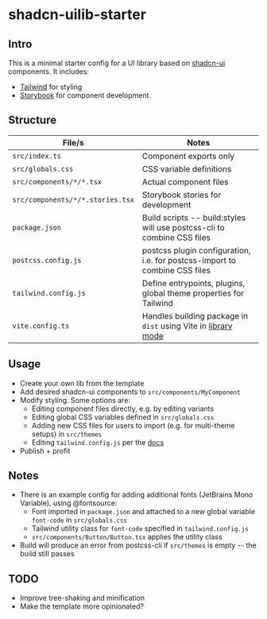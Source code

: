 # shadcn-uilib-starter

## Intro
This is a minimal starter config for a UI library based on [shadcn-ui](https://ui.shadcn.com/) components. It includes:
- [Tailwind](https://tailwindcss.com/) for styling
- [Storybook](https://storybook.js.org/docs) for component development.

## Structure
| File/s | Notes |
| ------------- | ------- |
| `src/index.ts` | Component exports only |
| `src/globals.css` | CSS variable definitions |
| `src/components/*/*.tsx` | Actual component files |
| `src/components/*/*.stories.tsx` | Storybook stories for development |
| `package.json` | Build scripts -- build:styles will use postcss-cli to combine CSS files |
| `postcss.config.js` | postcss plugin configuration, i.e. for postcss-import to combine CSS files |
| `tailwind.config.js` | Define entrypoints, plugins, global theme properties for Tailwind |
| `vite.config.ts` | Handles building package in `dist` using Vite in [library mode](https://vitejs.dev/guide/build#library-mode) |

## Usage
- Create your own lib from the template
- Add desired shadcn-ui components to `src/components/MyComponent`
- Modify styling. Some options are:
  - Editing component files directly, e.g. by editing variants
  - Editing global CSS variables defined in `src/globals.css`
  - Adding new CSS files for users to import (e.g. for multi-theme setups) in `src/themes`
  - Editing `tailwind.config.js` per the [docs](https://tailwindcss.com/docs/configuration)
- Publish + profit

## Notes
- There is an example config for adding additional fonts (JetBrains Mono Variable), using @fontsource:
  - Font imported in `package.json` and attached to a new global variable `font-code` in `src/globals.css`
  - Tailwind utility class for `font-code` specified in `tailwind.config.js`
  - `src/components/Button/Button.tsx` applies the utility class
- Build will produce an error from postcss-cli if `src/themes` is empty -- the build still passes

## TODO
- Improve tree-shaking and minification
- Make the template more opinionated?
